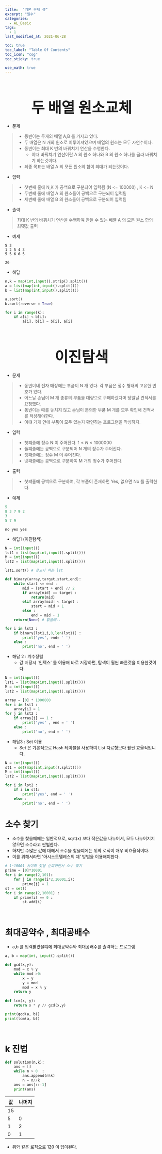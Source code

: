 ```yaml
---
title:  "기본 문제 셋"
excerpt: "필수"
categories:
  - AL_Basic
tags:
  - 1
last_modified_at: 2021-06-28

toc: true
toc_label: "Table Of Contents"
toc_icon: "cog"
toc_sticky: true

use_math: true
---
```


<br>

# <center><font size="15">두 배열 원소교체</font></center>

- 문제 

> - 동빈이는 두개의 배열 A,B 를 가지고 있다. 
> - 두 배열은 N 개의 원소로 이루어져있으며 배열의 원소는 모두 자연수이다. 
> - 동빈이는 최대 K 번의 바꿔치기 연산을 수행한다. 
>   - 이때 바꿔치기 연산이란 A 의 원소 하나와 B 의 원소 하나를 골라 바꿔치기 하는것이다. 
> - 최종 목표는 배열 A 의 모든 원소의 합이 최대가 되는것이다. 

- 입력

> - 첫번째 줄에 N,K 가 공백으로 구분되어 입력됨 (N <= 100000) ,  K <= N
> - 두번쨰 줄에 배열 A 의 원소들이 공백으로 구분되어 입력됨
> - 세번쨰 줄에 배열 B 의 원소들이 공백으로 구분되어 입력됨 

- 출력 

> 최대 K 번의 바꿔치기 연산을 수행하여 만들 수 있는 배열 A 의 모든 원소 합의 최댓값 출력

- 예제

```
5 3
1 2 5 4 3
5 5 6 6 5
```

```
26
```

- 해답

```python
n,k = map(int,input().strip().split())
a = list(map(int,input().split()))
b = list(map(int,input().split()))

a.sort()
b.sort(reverse = True)

for i in range(k):
    if a[i] < b[i]:
        a[i], b[i] = b[i], a[i]
```

<br>

# <center><font size="15">이진탐색</font></center>

- 문제

> - 동빈이네 전자 매장에는 부품이 N 개 있다. 각 부품은 정수 형태의 고유한 번호가 있다. 
> - 어느날 손님이 M 개 종류의 부품을 대량으로 구매하겠다며 당일날 견적서를 요청했다.
> - 동빈이는 때를 놓치지 않고 손님이 문의한 부품 M 개를 모두 확인해 견적서를 작성해야한다. 
> - 이떄 가게 안에 부품이 모두 있는지 확인하는 프로그램을 작성하자.

- 입력

> - 첫쨰줄에 정수 N 이 주어진다. $1\le N \le 1000000$
> - 둘쨰줄에는 공백으로 구분되어 N 개의 정수가 주어진다.
> - 셋째줄에는 정수 M 이 주어진다. 
> - 넷째줄에는 공백으로 구분하여 M 개의 정수가 주어진다. 

- 출력

> - 첫쨰줄에 공백으로 구분하여, 각 부품이 존재하면 Yes, 없으면 No 를 출력한다. 

- 예제

```python
5
8 3 7 9 2
3
5 7 9
```

```
no yes yes
```

- 해답1 (이진탐색)

```python
N = int(input())
lst1 = list(map(int,input().split()))
M = int(input())
lst2 = list(map(int,input().split()))

lst1.sort() # 찾고자 하는 lst

def binary(array,target,start,end):
    while start <= end :
        mid = (start + end) // 2
        if array[mid] == target :
            return(mid)
        elif array[mid] < target :
            start = mid + 1
        else :
            end = mid - 1
    return(None) # 없을떄..

for i in lst2 :
    if binary(lst1,i,0,len(lst1)) :
        print('yes', end= ' ')
    else :
        print('no', end = ' ')
```

- 해답 2 : 계수정렬	
  - 값 저장시 '인덱스' 를 이용해 바로 저장하면, 탐색이 훨씬 빠른것을 이용한것이다. 

```python
N = int(input())
lst1 = list(map(int,input().split()))
M = int(input())
lst2 = list(map(int,input().split()))

array = [0] * 1000000 
for i in lst1 : 
    array[i] = 1 
for j in lst2 : 
    if array[j] == 1 : 
        print('yes' , end = ' ')
    else : 
        print('no', end = ' ')
```

- 해답3 : Set 이용
  - Set 은 기본적으로 Hash 테이블을 사용하여 List 자료형보다 훨씬 효율적입니다. 

```python
N = int(input())
st1 = set(map(int,input().split()))
M = int(input())
lst2 = list(map(int,input().split()))

for i in lst2 : 
    if i in st1:
        print('yes', end = ' ')
    else : 
        print('no', end = ' ')
```



# 소수 찾기

- 소수를 찾을때에는 일반적으로, sqrt(x) 보다 작은값을 나누어서, 모두 나누어지지 않으면 소수라고 판별한다.
- 하지만 수많은 값에 대해서 소수을 찾을떄에는 위의 로직이 매우 비효율적이다.
- 이를 위해서라면 '아시스토텔레스의 체' 방법을 이용해야한다.

```python
# 1~10001 사이의 찾을 순회하면서 소수 찾기
prime = [0]*10001
for i in range(2,101):
    for j in range(i*2,10001,i):
        prime[j] = 1
st = set()
for i in range(2,10001) :
    if prime[i] == 0 :
        st.add(i)
```

<br>

# 최대공약수 , 최대공배수

- a,b 를 입력받았을떄에 최대공약수와 최대공배수를 출력하는 프로그램

```python
a, b = map(int, input().split())

def gcd(x,y):
    mod = x % y
    while mod >0:
        x = y
        y = mod
        mod = x % y
    return y    
    
def lcm(x, y):
    return x * y // gcd(x,y)

print(gcd(a, b))
print(lcm(a, b))
```

<br>

# k 진법

```python
def solution(n,k):
    ans = []
    while n > 0  :
        ans.append(n%k)
        n = n//k
    ans = ans[::-1]
    print(ans)
```

| 값   | 나머지 |
| ---- | ------ |
| 15   |        |
| 5    | 0      |
| 1    | 2      |
| 0    | 1      |

- 위와 같은 로직으로 120 이 답이된다.
